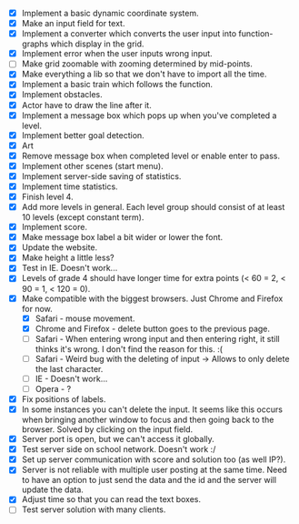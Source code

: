 - [x] Implement a basic dynamic coordinate system.
- [x] Make an input field for text.
- [x] Implement a converter which converts the user input into function-graphs which display in the grid.
- [x] Implement error when the user inputs wrong input.
- [ ] Make grid zoomable with zooming determined by mid-points.
- [x] Make everything a lib so that we don't have to import all the time.
- [x] Implement a basic train which follows the function.
- [x] Implement obstacles.
- [x] Actor have to draw the line after it.
- [x] Implement a message box which pops up when you've completed a level.
- [x] Implement better goal detection.
- [x] Art
- [x] Remove message box when completed level or enable enter to pass.
- [x] Implement other scenes (start menu).
- [x] Implement server-side saving of statistics. 
- [x] Implement time statistics.
- [x] Finish level 4.
- [x] Add more levels in general. Each level group should consist of at least 10 levels (except constant term).  
- [x] Implement score.
- [x] Make message box label a bit wider or lower the font.
- [x] Update the website.
- [x] Make height a little less?
- [x] Test in IE. Doesn't work...
- [x] Levels of grade 4 should have longer time for extra points (< 60 = 2, < 90 = 1, < 120 = 0).
- [x] Make compatible with the biggest browsers. Just Chrome and Firefox for now.
    - [x] Safari - mouse movement.
    - [x] Chrome and Firefox - delete button goes to the previous page.
    - [ ] Safari - When entering wrong input and then entering right, it still thinks it's wrong. I don't find the reason for this. :(
    - [ ] Safari - Weird bug with the deleting of input -> Allows to only delete the last character.
    - [ ] IE - Doesn't work...
    - [ ] Opera - ?
- [x] Fix positions of labels.
- [x] In some instances you can't delete the input. It seems like this occurs when bringing another window to focus and then going back to the browser.
      Solved by clicking on the input field.
- [x] Server port is open, but we can't access it globally.
- [x] Test server side on school network. Doesn't work :/
- [x] Set up server communication with score and solution too (as well IP?).
- [x] Server is not reliable with multiple user posting at the same time. Need to have an option to just send the data and the id and the server
      will update the data.
- [x] Adjust time so that you can read the text boxes.
- [ ] Test server solution with many clients.
